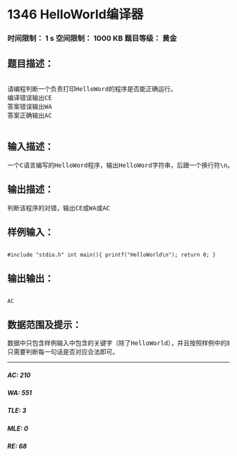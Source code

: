 # 1346 HelloWorld编译器   
### 时间限制： 1 s     空间限制： 1000 KB     题目等级： 黄金  
## 题目描述：  

<pre>

请编程判断一个负责打印HelloWord的程序是否能正确运行。
编译错误输出CE
答案错误输出WA
答案正确输出AC

</pre>
  
  
## 输入描述：  

<pre>
一个C语言编写的HelloWord程序，输出HelloWord字符串，后跟一个换行符\n。
</pre>
  
  
## 输出描述：  

<pre>
判断该程序的对错，输出CE或WA或AC
</pre>
  
  
## 样例输入：  

<pre><code>
#include "stdio.h" int main(){ printf("HelloWorld\n"); return 0; }
</code></pre>
  
  
## 输出输出：  

<pre><code>
AC
</code></pre>
  
  
## 数据范围及提示：  

<pre>
数据中只包含样例输入中包含的关键字（除了HelloWorld），并且按照样例中的顺序给出。另外还可能包含<stdio.h>。
只需要判断每一句话是否对应合法即可。
</pre>
  
  
***  

##### AC: 210  
##### WA: 551  
##### TLE: 3  
##### MLE: 0  
##### RE: 68  
